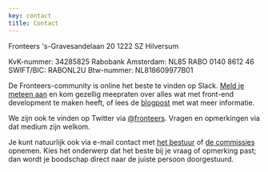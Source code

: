 ```yaml
---
key: contact
title: Contact
---
```


Fronteers
's-Gravesandelaan 20
1222 SZ Hilversum

KvK-nummer: 34285825
Rabobank Amsterdam: NL85 RABO 0140 8612 46
SWIFT/BIC: RABONL2U
Btw-nummer: NL818609977B01

De Fronteers-community is online het beste te vinden op Slack. [Meld je meteen aan](https://join.slack.com/t/fronteersnl/shared_invite/zt-1m0mbjbkh-LyrZgCPr1JzWBeASuTcnog) en kom gezellig meepraten over alles wat met front-end development te maken heeft, of lees de [blogpost](/nl/blog/2016/02/fronteers-op-slack.html) met wat meer informatie.

We zijn ook te vinden op Twitter via [@fronteers](https://twitter.com/fronteers). Vragen en opmerkingen via dat medium zijn welkom.

Je kunt natuurlijk ook via e-mail contact met [het bestuur](/nl/vereniging/bestuur) of [de commissies](/nl/vereniging/commissies) opnemen. Kies het onderwerp dat het beste bij je vraag of opmerking past; dan wordt je boodschap direct naar de juiste persoon doorgestuurd.
